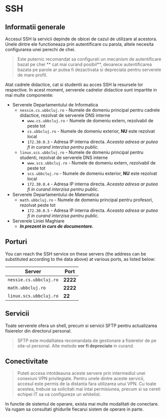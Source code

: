 # SSH

## Informatii generale

Accesul SSH la servicii depinde de obicei de cazul de utilizare al acestora. Unele dintre ele functioneaza prin autentificare cu parola, altele necesita configurarea unei perechi de chei.

> Este puternic recomandat sa configurati un mecanism de autentificare bazat pe chei ** cat mai curand posibil**, deoarece autentificarea bazata pe parole ar putea fi dezactivata si depreciata pentru serverele de mare profil.

Atat cadrele didactice, cat si studentii au acces SSH la resursele lor respective. In acest moment, serverele cadrelor didactice sunt impartite in mai multe componente:

- Serverele Departamentului de Informatica
	- `nessie.cs.ubbcluj.ro` - Numele de domeniu principal pentru cadrele didactice, rezolvat de serverele DNS interne
        - `www.cs.ubbcluj.ro` - Numele de domeniu extern, rezolvabil de peste tot
        - `cs.ubbcluj.ro` - Numele de domeniu exterior, **NU** este rezolvat local
		- `172.30.0.3` - Adresa IP interna directa. _Aceasta adresa ar putea fi in curand interzisa pentru public._
	- `linux.scs.ubbcluj.ro` - Numele de domeniu principal pentru studenti, rezolvat de serverele DNS interne
        - `www.scs.ubbcluj.ro` - Numele de domeniu extern, rezolvabil de peste tot
        - `scs.ubbcluj.ro` - Numele de domeniu exterior, **NU** este rezolvat local
		- `172.30.0.4` - Adresa IP interna directa. _Aceasta adresa ar putea fi in curand interzisa pentru public_.
- Serverele Departamentului de Matematica
	- `math.ubbcluj.ro` - Numele de domeniu principal pentru profesori, rezolvat peste tot
		- `172.30.0.5` - Adresa IP interna directa. _Aceasta adresa ar putea fi in curand interzisa pentru public_.
- Serverele Liniei Maghiare 
    - **_In prezent in curs de documentare._**

## Porturi

You can reach the SSH service on these servers (the address can be substituted according to the data above) at various ports, as listed below:

| Server                 | Port     	|
|------------------------|--------------|
| `nessie.cs.ubbcluj.ro` | **2222** 	|
| `math.ubbcluj.ro`      | **2222** 	|
| `linux.scs.ubbcluj.ro` | **22**   	|

## Servicii

Toate serverele ofera un shell, precum si servicii SFTP pentru actualizarea fisierelor din directorul personal.

> SFTP este modalitatea recomandata de gestionare a fisierelor de pe site-ul personal. Alte metode **vor fi depreciate** in curand.

## Conectivitate

> Puteti accesa intotdeauna aceste servere prin intermediul unei conexiuni VPN privilegiate. Pentru unele dintre aceste servicii, accesul este permis de la distanta fara utilizarea unui VPN. Cu toate acestea, trebuie sa solicitati mai intai permisiunea, precum si sa cereti echipei IT sa va configureze un whitelist.

In functie de sistemul de operare, exista mai multe modalitati de conectare. Va rugam sa consultati ghidurile fiecarui sistem de operare in parte.